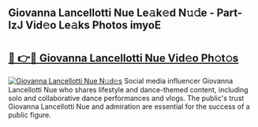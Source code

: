 ## Giovanna Lancellotti Nue Le𝚊k𝚎d N𝚞𝚍e - Part-lzJ Vid𝚎o Le𝚊ks Photos imyoE

# <h2><a href="http://fb00dc.evod.top/?m=Giovanna+Lancellotti+Nue">🔗 👉🔴 Giovanna Lancellotti Nue Vid𝚎o Ph𝚘t𝚘s</a></h2>

[![Giovanna Lancellotti Nue N𝚞d𝚎s](https://i.imgur.com/8V9OHl7.gif)](http://fb00dc.evod.top/?m=Giovanna+Lancellotti+Nue)
Social media influencer Giovanna Lancellotti Nue who shares lifestyle and dance-themed content, including solo and collaborative dance performances and vlogs. The public's trust Giovanna Lancellotti Nue and admiration are essential for the success of a public figure. 

